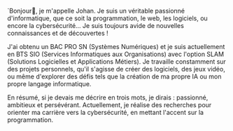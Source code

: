 `Bonjour👋, je m'appelle Johan.
Je suis un véritable passionné d'informatique, que ce soit la programmation, le web, les logiciels, ou encore la cybersécurité... 
Je suis toujours avide de nouvelles connaissances et de découvertes !

J'ai obtenu un BAC PRO SN (Systèmes Numériques) et je suis actuellement en BTS SIO (Services Informatiques aux Organisations) 
avec l'option SLAM (Solutions Logicielles et Applications Métiers). Je travaille constamment sur des projets personnels, 
qu'il s'agisse de créer des logiciels, des jeux vidéo, ou même d'explorer des défis tels que la création de ma propre IA ou mon propre langage informatique.

En résumé, si je devais me décrire en trois mots, je dirais : passionné, ambitieux et persévérant. 
Actuellement, je réalise des recherches pour orienter ma carrière vers la cybersécurité, en mettant l'accent sur la programmation.